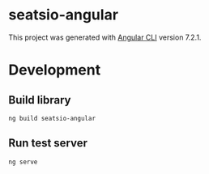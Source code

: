 # seatsio-angular
This project was generated with [Angular CLI](https://github.com/angular/angular-cli) version 7.2.1.

# Development

## Build library

`ng build seatsio-angular`

## Run test server

`ng serve`
